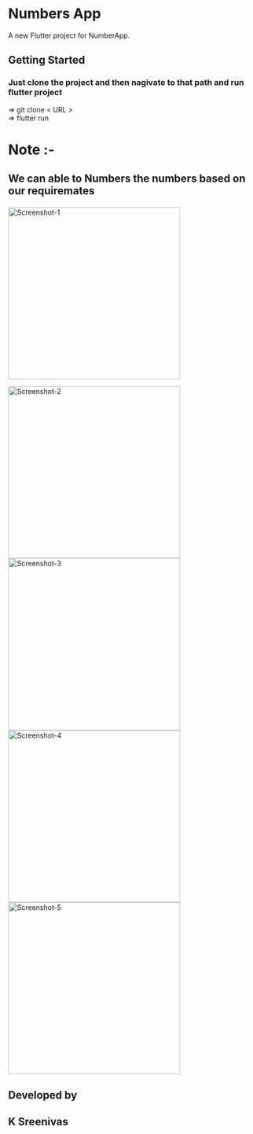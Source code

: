 # Numbers App

A new Flutter project for NumberApp.

## Getting Started

### Just clone the project and then nagivate to that path and run flutter project

=> git clone < URL > <br>
=> flutter run

# Note :-

## We can able to Numbers the numbers based on our requiremates</P>

<p >
  <img src="https://github.com/Sreenivassreee/Flutter-Numbers-App/blob/master/Preview/NumbersApp-1.png" width="350" title="Screenshot-1 "><br>
  
  <img src="https://github.com/Sreenivassreee/Flutter-Numbers-App/blob/master/Preview/NumbersApp-2.png" width="350" title="Screenshot-2 "><br>
    <img src="https://github.com/Sreenivassreee/Flutter-Numbers-App/blob/master/Preview/NumbersApp-3.png" width="350" title="Screenshot-3 "><br>
    <img src="https://github.com/Sreenivassreee/Flutter-Numbers-App/blob/master/Preview/NumbersApp-4.png" width="350" title="Screenshot-4 "><br>
     <img src="https://github.com/Sreenivassreee/Flutter-Numbers-App/blob/master/Preview/NumbersApp-5.png" width="350" title="Screenshot-5 "><br>
     
</p>

## Developed by

## K Sreenivas
